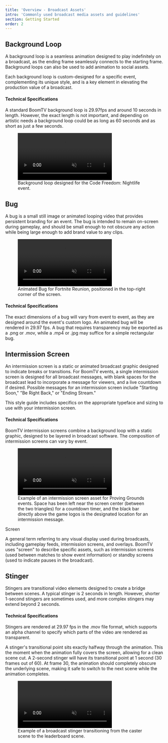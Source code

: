 ```yaml
---
title: 'Overview - Broadcast Assets'
intro: 'Commonly used broadcast media assets and guidelines'
section: Getting Started
order: 2
---
```


## Background Loop

A background loop is a seamless animation designed to play indefinitely on a broadcast, as the ending frame seamlessly connects to the starting frame. Background loops can also be used to add animation to social assets.

Each background loop is custom-designed for a specific event, complementing its unique style, and is a key element in elevating the production value of a broadcast.

#### Technical Specifications

A standard BoomTV background loop is 29.97fps and around 10 seconds in length. However, the exact length is not important, and depending on artistic needs a background loop could be as long as 60 seconds and as short as just a few seconds.

<figure>
    <video autoplay loop muted playsinline>
        <source src="/src/assets/img/getting started/backgroundLoopExample.mp4" type="video/mp4">
        Your browser does not support the video tag.
      </video><figcaption>Background loop designed for the Code Freedom: Nightlife event.</figcaption>
</figure>

## Bug

A bug is a small still image or animated looping video that provides persistent branding for an event. The bug is intended to remain on-screen during gameplay, and should be small enough to not obscure any action while being large enough to add brand value to any clips.

<figure>
  <video autoplay loop muted playsinline>
      <source src="/src/assets/img/getting started/Bug_example_web.mp4" type="video/mp4">
      Your browser does not support the video tag.
    </video><figcaption>Animated Bug for Fortnite Reunion, positioned in the top-right corner of the screen.</figcaption>
</figure>

#### Technical Specifications

The exact dimensions of a bug will vary from event to event, as they are designed around the event's custom logo. An animated bug will be rendered in 29.97 fps. A bug that requires transparency may be exported as a .png or .mov, while a .mp4 or .jpg may suffice for a simple rectangular bug.

## Intermission Screen

An intermission screen is a static or animated broadcast graphic designed to indicate breaks or transitions. For BoomTV events, a single intermission screen is designed for all broadcast messages, with blank spaces for the broadcast lead to incorporate a message for viewers, and a live countdown if desired. Possible messages for an intermission screen include "Starting Soon," "Be Right Back," or "Ending Stream."

This style guide includes specifics on the appropriate typeface and sizing to use with your intermission screen.

#### Technical Specifications

BoomTV intermission screens combine a background loop with a static graphic, designed to be layered in broadcast software. The composition of intermission screens can vary by event.

<figure>
  <video autoplay loop muted playsinline>
      <source src="/src/assets/img/PG2025/PG_2025_Intermission_web.mp4" type="video/mp4">
      Your browser does not support the video tag.
    </video><figcaption>Example of an intermission screen asset for Proving Grounds events. Space has been left near the screen center (between the two triangles) for a countdown timer, and the black bar directly above the game logos is the designated location for an intermission message.</figcaption>
</figure>

Screen

A general term referring to any visual display used during broadcasts, including gameplay feeds, intermission screens, and overlays. BoomTV uses "screen" to describe specific assets, such as intermission screens (used between matches to show event information) or standby screens (used to indicate pauses in the broadcast).

## Stinger

Stingers are transitional video elements designed to create a bridge between scenes. A typical stinger is 2 seconds in length. However, shorter 1-second stingers are sometimes used, and more complex stingers may extend beyond 2 seconds.

#### Technical Specifications

Stingers are rendered at 29.97 fps in the .mov file format, which supports an alpha channel to specify which parts of the video are rendered as transparent.

A stinger's transitional point sits exactly halfway through the animation. This the moment when the animation fully covers the screen, allowing for a clean scene cut. A 2-second stinger will have its transitional point at 1 second (30 frames out of 60). At frame 30, the animation should completely obscure the underlying scene, making it safe to switch to the next scene while the animation completes.

<figure>
    <video autoplay loop muted playsinline>
        <source src="/src/assets/img/getting started/stingerExample.mp4" type="video/mp4">
        Your browser does not support the video tag.
      </video><figcaption>Example of a broadcast stinger transitioning from the caster scene to the leaderboard scene.</figcaption>
</figure>
